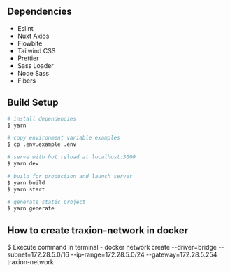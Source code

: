 ## Dependencies
- Eslint
- Nuxt Axios
- Flowbite
- Tailwind CSS
- Prettier
- Sass Loader
- Node Sass
- Fibers

## Build Setup

```bash
# install dependencies
$ yarn

# copy environment variable examples
$ cp .env.example .env

# serve with hot reload at localhost:3000
$ yarn dev

# build for production and launch server
$ yarn build
$ yarn start

# generate static project
$ yarn generate
```

## How to create traxion-network in docker
$ Execute command in terminal
    - docker network create --driver=bridge --subnet=172.28.5.0/16 --ip-range=172.28.5.0/24 --gateway=172.28.5.254 traxion-network